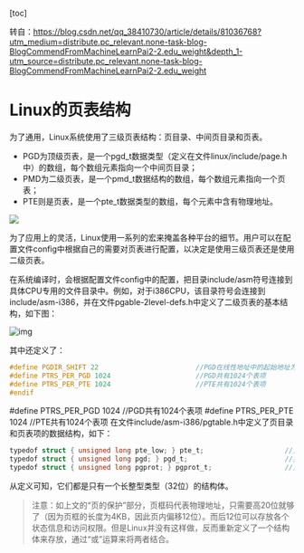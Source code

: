 [toc]



转自：https://blog.csdn.net/qq_38410730/article/details/81036768?utm_medium=distribute.pc_relevant.none-task-blog-BlogCommendFromMachineLearnPai2-2.edu_weight&depth_1-utm_source=distribute.pc_relevant.none-task-blog-BlogCommendFromMachineLearnPai2-2.edu_weight

# Linux的页表结构

为了通用，Linux系统使用了三级页表结构：页目录、中间页目录和页表。

* PGD为顶级页表，是一个pgd_t数据类型（定义在文件linux/include/page.h中）的数组，每个数组元素指向一个中间页目录；
* PMD为二级页表，是一个pmd_t数据结构的数组，每个数组元素指向一个页表；
* PTE则是页表，是一个pte_t数据类型的数组，每个元素中含有物理地址。

![](../../images/linux/kernel/pwd.png)

为了应用上的灵活，Linux使用一系列的宏来掩盖各种平台的细节。用户可以在配置文件config中根据自己的需要对页表进行配置，以决定是使用三级页表还是使用二级页表。

在系统编译时，会根据配置文件config中的配置，把目录include/asm符号连接到具体CPU专用的文件目录中。例如，对于i386CPU，该目录符号会连接到include/asm-i386，并在文件pgable-2level-defs.h中定义了二级页表的基本结构，如下图：

![img](../../images/linux/kernel/pwd2.png)

其中还定义了：

```c
#define PGDIR_SHIFT 22                        //PGD在线性地址中的起始地址为bit22
#define PTRS_PER_PGD 1024                     //PGD共有1024个表项
#define PTRS_PER_PTE 1024                     //PTE共有1024个表项
#endif
```



#define PTRS_PER_PGD 1024                     //PGD共有1024个表项
#define PTRS_PER_PTE 1024                     //PTE共有1024个表项
在文件include/asm-i386/pgtable.h中定义了页目录和页表项的数据结构，如下：

```c
typedof struct { unsigned long pte_low; } pte_t;                    //页表中的物理地址，页框码
typedof struct { unsigned long pgd; } pgd_t;                        //指向一个页表
typedof struct { unsigned long pgprot; } pgprot_t;                  //页表中的各个状态信息和访问权限
```


从定义可知，它们都是只有一个长整型类型（32位）的结构体。

> 注意：如上文的“页的保护”部分，页框码代表物理地址，只需要高20位就够了（因为页框的长度为4KB，因此页内偏移12位）。而后12位可以存放各个状态信息和访问权限。但是Linux并没有这样做，反而重新定义了一个结构体来存放，通过“或”运算来将两者结合。








